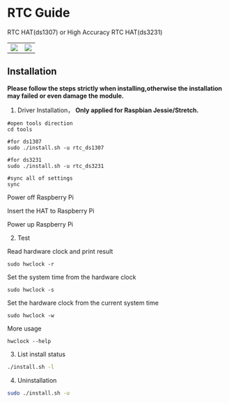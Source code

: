 # RTC Guide
RTC HAT(ds1307) or High Accuracy RTC HAT(ds3231)

<table>
<tr>
<td>
<a><img src=https://www.seeedstudio.com/media/catalog/product/cache/ef3164306500b1080e8560b2e8b5cc0f/h/t/httpsstatics3.seeedstudio.comseeedfile2018-11bazaar988493_perspective.jpg></a>
</td>
<td>
<a><img src=https://www.seeedstudio.com/media/catalog/product/cache/ef3164306500b1080e8560b2e8b5cc0f/h/t/httpsstatics3.seeedstudio.comseeedfile2018-11bazaar988493_perspective.jpg></a>
</td>
</tr>
</table>


## Installation
**Please follow the steps strictly when installing,otherwise the installation may failed or even damage the module.**

1. Driver Installation，  **Only applied for Raspbian Jessie/Stretch.**
```
#open tools direction
cd tools

#for ds1307
sudo ./install.sh -u rtc_ds1307

#for ds3231
sudo ./install.sh -u rtc_ds3231

#sync all of settings
sync
```
Power off Raspberry Pi

Insert the HAT to Raspberry Pi

Power up Raspberry Pi

2. Test

Read hardware clock and print result

    sudo hwclock -r

Set the system time from the hardware clock

    sudo hwclock -s

Set the hardware clock from the current system time

    sudo hwclock -w

More usage

    hwclock --help

3. List install status
```sh
./install.sh -l
```
4. Uninstallation
```bash
sudo ./install.sh -u
```
